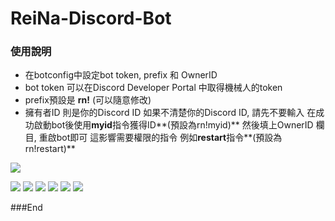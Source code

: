 # ReiNa-Discord-Bot
### 使用說明

- 在botconfig中設定bot token, prefix 和 OwnerID
- bot token 可以在Discord Developer Portal 中取得機械人的token
- prefix預設是 **rn!** (可以隨意修改)
- 擁有者ID 則是你的Discord ID
如果不清楚你的Discord ID, 請先不要輸入
在成功啟動bot後使用**myid**指令獲得ID**(預設為rn!myid)** 然後填上OwnerID 欄目, 重啟bot即可 
這影響需要權限的指令 例如**restart**指令**(預設為rn!restart)**

![](https://i.imgur.com/cw6fSer.png)

![](https://img.shields.io/github/stars/MCwindTIM/ReiNa-Discord-Bot) ![](https://img.shields.io/github/forks/MCwindTIM/ReiNa-Discord-Bot) ![](https://img.shields.io/github/tag/MCwindTIM/ReiNa-Discord-Bot) ![](https://img.shields.io/github/release/MCwindTIM/ReiNa-Discord-Bot) ![](https://img.shields.io/github/issues/MCwindTIM/ReiNa-Discord-Bot) ![](https://img.shields.io/github/license/MCwindTIM/ReiNa-Discord-Bot)

###End
